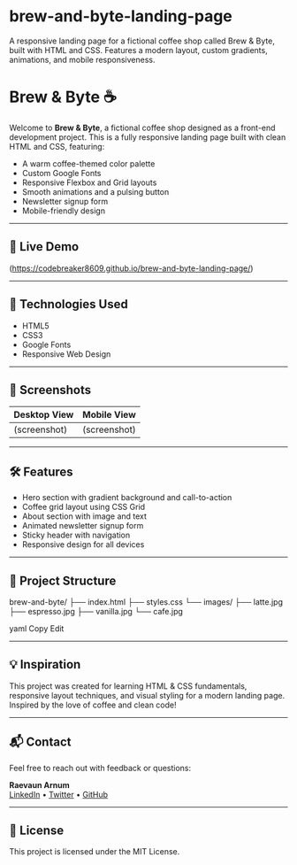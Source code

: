 # brew-and-byte-landing-page
A responsive landing page for a fictional coffee shop called Brew &amp; Byte, built with HTML and CSS. Features a modern layout, custom gradients, animations, and mobile responsiveness.

# Brew & Byte ☕

Welcome to **Brew & Byte**, a fictional coffee shop designed as a front-end development project. This is a fully responsive landing page built with clean HTML and CSS, featuring:

- A warm coffee-themed color palette
- Custom Google Fonts
- Responsive Flexbox and Grid layouts
- Smooth animations and a pulsing button
- Newsletter signup form
- Mobile-friendly design

---

## 🚀 Live Demo

(https://codebreaker8609.github.io/brew-and-byte-landing-page/)

---

## 🔧 Technologies Used

- HTML5
- CSS3
- Google Fonts
- Responsive Web Design

---

## 📸 Screenshots

| Desktop View | Mobile View |
|--------------|-------------|
| (screenshot) | (screenshot)|

---

## 🛠️ Features

- Hero section with gradient background and call-to-action
- Coffee grid layout using CSS Grid
- About section with image and text
- Animated newsletter signup form
- Sticky header with navigation
- Responsive design for all devices

---

## 📁 Project Structure

brew-and-byte/
├── index.html
├── styles.css
└── images/
├── latte.jpg
├── espresso.jpg
├── vanilla.jpg
└── cafe.jpg

yaml
Copy
Edit

---

## 💡 Inspiration

This project was created for learning HTML & CSS fundamentals, responsive layout techniques, and visual styling for a modern landing page. Inspired by the love of coffee and clean code!

---

## 📬 Contact

Feel free to reach out with feedback or questions:

**Raevaun Arnum**  
[LinkedIn](#) • [Twitter](#) • [GitHub](#)

---

## 📄 License

This project is licensed under the MIT License.
